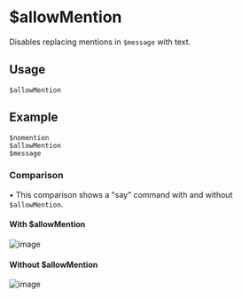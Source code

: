 # $allowMention
Disables replacing mentions in `$message` with text. 

## Usage
```$allowMention```

## Example
```
$nomention
$allowMention
$message
```

### Comparison
• This comparison shows a "say" command with and without `$allowMention`.

#### With $allowMention
![image](https://user-images.githubusercontent.com/69215413/118008655-48b14c80-b31b-11eb-8d4e-2e3b2da0edcf.png)

#### Without $allowMention
![image](https://user-images.githubusercontent.com/69215413/118008703-52d34b00-b31b-11eb-945e-72104df7ab5d.png)
